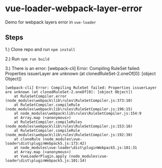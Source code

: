 # vue-loader-webpack-layer-error

Demo for webpack layers error in `vue-loader`

## Steps

1.) Clone repo and run `npm install`

2.) Run `npm run build`

3.) There is an error: [webpack-cli] Error: Compiling RuleSet failed: Properties issuerLayer are unknown (at clonedRuleSet-2.oneOf[0]: [object Object])

```
[webpack-cli] Error: Compiling RuleSet failed: Properties issuerLayer are unknown (at clonedRuleSet-2.oneOf[0]: [object Object])
    at RuleSetCompiler.error (node_modules\webpack\lib\rules\RuleSetCompiler.js:373:10)
    at RuleSetCompiler.compileRule (node_modules\webpack\lib\rules\RuleSetCompiler.js:196:15)
    at node_modules\webpack\lib\rules\RuleSetCompiler.js:154:9
    at Array.map (<anonymous>)
    at RuleSetCompiler.compileRules (node_modules\webpack\lib\rules\RuleSetCompiler.js:153:16)
    at RuleSetCompiler.compileRule (node_modules\webpack\lib\rules\RuleSetCompiler.js:192:30)
    at cloneRule (node_modules\vue-loader\dist\pluginWebpack5.js:173:42)
    at node_modules\vue-loader\dist\pluginWebpack5.js:101:31
    at Array.map (<anonymous>)
    at VueLoaderPlugin.apply (node_modules\vue-loader\dist\pluginWebpack5.js:101:14)
```
